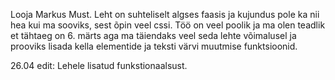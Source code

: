 Looja Markus Must.
Leht on suhteliselt algses faasis ja kujundus pole ka nii hea kui ma sooviks, sest õpin veel cssi. Töö on veel poolik ja ma olen teadlik et tähtaeg on 6. märts aga ma täiendaks  veel seda lehte võimalusel ja prooviks lisada kella elementide ja teksti värvi muutmise funktsioonid.

26.04 edit: Lehele lisatud funkstionaalsust.
